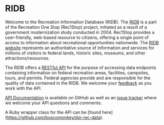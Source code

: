 # RIDB

Welcome to the Recreation Information Database (RIDB). The [RIDB](http://ridb.recreation.gov/) is a part of the Recreation One Stop (Rec1Stop) project, initiated as a result of a government modernization study conducted in 2004. Rec1Stop provides a user-friendly, web-based resource to citizens, offering a single point of access to information about recreational opportunities nationwide. The [RIDB website](http://ridb.recreation.gov/) represents an authoritative source of information and services for millions of visitors to federal lands, historic sites, museums, and other attractions/resources.

The RIDB offers a [RESTful API](http://ridb-dev.nsitellc.com/docs/api/v1/) for the purpose of accessing data endpoints containing information on federal recreation areas, facilities, campsites, tours, and permits. Federal agencies provide and are responsible for the quality of data contained in the RIDB. We welcome your [feedback](https://github.com/USDA/RIDB/issues) as you work with the API.

[API Documentation](http://usda.github.io/RIDB/) is available on GitHub as well as an [issue tracker](https://github.com/USDA/RIDB/issues) where we welcome your API questions and comments.

A Ruby wrapper class for the API can be [found here] (https://github.com/boscomonkey/doi-rec-data).
